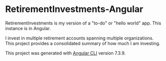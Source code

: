 # RetirementInvestments-Angular
RetirementInvestments is my version of a "to-do" or "hello world" app. This instance is in Angular.

I invest in multiple retirement accounts spanning multiple organizations. This project provides a consolidated summary of how much I am investing.

This project was generated with [Angular CLI](https://github.com/angular/angular-cli) version 7.3.9.